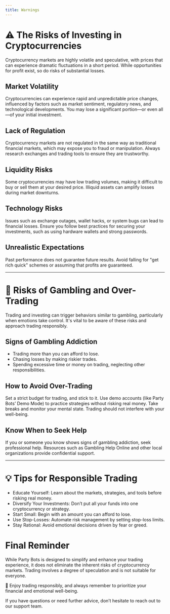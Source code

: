 ```yaml
---
title: Warnings
---
```


# ⚠️ The Risks of Investing in Cryptocurrencies

Cryptocurrency markets are highly volatile and speculative, with prices that can experience dramatic fluctuations in a short period. While opportunities for profit exist, so do risks of substantial losses.

## Market Volatility

Cryptocurrencies can experience rapid and unpredictable price changes, influenced by factors such as market sentiment, regulatory news, and technological developments.
You may lose a significant portion—or even all—of your initial investment.

## Lack of Regulation

Cryptocurrency markets are not regulated in the same way as traditional financial markets, which may expose you to fraud or manipulation.
Always research exchanges and trading tools to ensure they are trustworthy.

## Liquidity Risks

Some cryptocurrencies may have low trading volumes, making it difficult to buy or sell them at your desired price.
Illiquid assets can amplify losses during market downturns.

## Technology Risks

Issues such as exchange outages, wallet hacks, or system bugs can lead to financial losses.
Ensure you follow best practices for securing your investments, such as using hardware wallets and strong passwords.

## Unrealistic Expectations

Past performance does not guarantee future results.
Avoid falling for "get rich quick" schemes or assuming that profits are guaranteed.

---

# 🎲 Risks of Gambling and Over-Trading

Trading and investing can trigger behaviors similar to gambling, particularly when emotions take control. It's vital to be aware of these risks and approach trading responsibly.

## Signs of Gambling Addiction

- Trading more than you can afford to lose.
- Chasing losses by making riskier trades.
- Spending excessive time or money on trading, neglecting other responsibilities.

## How to Avoid Over-Trading

Set a strict budget for trading, and stick to it.
Use demo accounts (like Party Bots’ Demo Mode) to practice strategies without risking real money.
Take breaks and monitor your mental state. Trading should not interfere with your well-being.

## Know When to Seek Help

If you or someone you know shows signs of gambling addiction, seek professional help. Resources such as Gambling Help Online and other local organizations provide confidential support.

---

# 💡 Tips for Responsible Trading

- Educate Yourself: Learn about the markets, strategies, and tools before risking real money.
- Diversify Your Investments: Don’t put all your funds into one cryptocurrency or strategy.
- Start Small: Begin with an amount you can afford to lose.
- Use Stop-Losses: Automate risk management by setting stop-loss limits.
- Stay Rational: Avoid emotional decisions driven by fear or greed.

# Final Reminder

While Party Bots is designed to simplify and enhance your trading experience, it does not eliminate the inherent risks of cryptocurrency markets. Trading involves a degree of speculation and is not suitable for everyone.

🎉 Enjoy trading responsibly, and always remember to prioritize your financial and emotional well-being.

If you have questions or need further advice, don’t hesitate to reach out to our support team.

